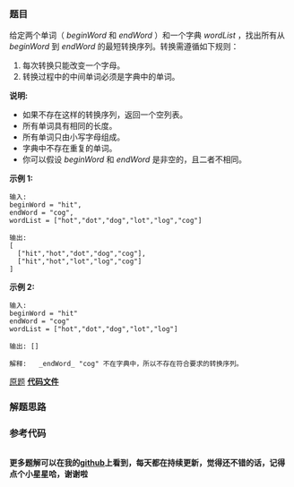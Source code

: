 ### 题目
给定两个单词（ _beginWord_ 和 _endWord_ ）和一个字典 _wordList_ ，找出所有从 _beginWord_ 到
_endWord_ 的最短转换序列。转换需遵循如下规则：

  1. 每次转换只能改变一个字母。
  2. 转换过程中的中间单词必须是字典中的单词。

**说明:**

  * 如果不存在这样的转换序列，返回一个空列表。
  * 所有单词具有相同的长度。
  * 所有单词只由小写字母组成。
  * 字典中不存在重复的单词。
  * 你可以假设 _beginWord_ 和 _endWord_ 是非空的，且二者不相同。

**示例 1:**

    
    
    输入:
    beginWord = "hit",
    endWord = "cog",
    wordList = ["hot","dot","dog","lot","log","cog"]
    
    输出:
    [
      ["hit","hot","dot","dog","cog"],
      ["hit","hot","lot","log","cog"]
    ]
    

**示例 2:**

    
    
    输入:
    beginWord = "hit"
    endWord = "cog"
    wordList = ["hot","dot","dog","lot","log"]
    
    输出: []
    
    解释:   _endWord_ "cog" 不在字典中，所以不存在符合要求的转换序列。

[原题](https://leetcode-cn.com/problems/word-ladder-ii/)    **[代码文件]()**


### 解题思路




### 参考代码

```go


```




**更多题解可以在我的[github](https://github.com/LZH139/leetcode_Go)上看到，每天都在持续更新，觉得还不错的话，记得点个小星星哈，谢谢啦**
